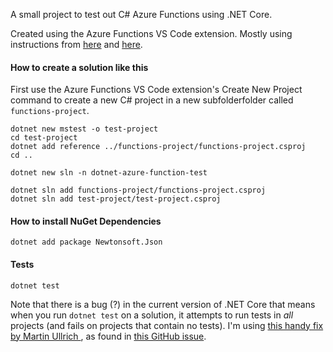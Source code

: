 A small project to test out C# Azure Functions using .NET Core.

Created using the Azure Functions VS Code extension. Mostly using instructions from [here](https://code.visualstudio.com/tutorials/functions-extension/getting-started) and [here](http://codebuckets.com/2017/11/20/multiple-projects-with-net-core-and-visual-studio-code/).

#### How to create a solution like this

First use the Azure Functions VS Code extension's Create New Project command to create a new C# project in a new subfolderfolder called `functions-project`.

```
dotnet new mstest -o test-project
cd test-project
dotnet add reference ../functions-project/functions-project.csproj
cd ..

dotnet new sln -n dotnet-azure-function-test

dotnet sln add functions-project/functions-project.csproj
dotnet sln add test-project/test-project.csproj
```

#### How to install NuGet Dependencies
`dotnet add package Newtonsoft.Json`

#### Tests
`dotnet test`

Note that there is a bug (?) in the current version of .NET Core that means when you run `dotnet test` on a solution, it attempts to run tests in _all_ projects (and fails on projects that contain no tests). I'm using [this handy fix by Martin Ullrich ](https://dasmulli.blog/2018/01/20/make-dotnet-test-work-on-solution-files/), as found in [this GitHub issue](https://github.com/Microsoft/vstest/issues/1129).